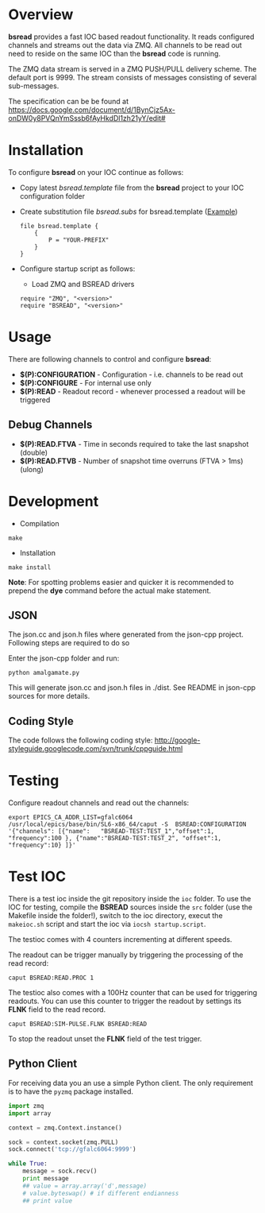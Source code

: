 # Overview
__bsread__ provides a fast IOC based readout functionality. It reads configured channels and streams out the data
via ZMQ. All channels to be read out need to reside on the same IOC than the __bsread__ code is running.

The ZMQ data stream is served in a ZMQ PUSH/PULL delivery scheme. The default port is 9999.
The stream consists of messages consisting of several sub-messages.

The specification can be be found at https://docs.google.com/document/d/1BynCjz5Ax-onDW0y8PVQnYmSssb6fAyHkdDl1zh21yY/edit#


# Installation
To configure __bsread__ on your IOC continue as follows:

  * Copy latest _bsread.template_ file from the __bsread__ project to your IOC configuration folder
  * Create substitution file _bsread.subs_ for bsread.template ([Example](ioc/bsread.subs))
 
	```
	file bsread.template {
		{
			P = "YOUR-PREFIX"
		} 
	} 
	```

  * Configure startup script as follows:
    
    * Load ZMQ and BSREAD drivers
    
	```
	require "ZMQ", "<version>"
	require "BSREAD", "<version>"
	```

# Usage
There are following channels to control and configure __bsread__:

  * __$(P):CONFIGURATION__ - Configuration - i.e. channels to be read out
  * __$(P):CONFIGURE__ - For internal use only
  * __$(P):READ__ - Readout record - whenever processed a readout will be triggered	 

## Debug Channels
  * __$(P):READ.FTVA__ - Time in seconds required to take the last snapshot (double)
  * __$(P):READ.FTVB__ - Number of snapshot time overruns (FTVA > 1ms) (ulong)


# Development

* Compilation

```
make
```

* Installation

```
make install
```

__Note__: For spotting problems easier and quicker it is recommended to prepend the __dye__ command before the
actual make statement.

## JSON
The json.cc and json.h files where generated from the json-cpp project. Following steps are required to do so

Enter the json-cpp folder and run:

    python amalgamate.py

This will generate json.cc and json.h files in ./dist. See README in json-cpp sources for more details.
 

## Coding Style
The code follows the following coding style: http://google-styleguide.googlecode.com/svn/trunk/cppguide.html

# Testing

Configure readout channels and read out the channels:

```
export EPICS_CA_ADDR_LIST=gfalc6064
/usr/local/epics/base/bin/SL6-x86_64/caput -S  BSREAD:CONFIGURATION '{"channels": [{"name":   "BSREAD-TEST:TEST_1","offset":1, "frequency":100 }, {"name":"BSREAD-TEST:TEST_2", "offset":1, "frequency":10} ]}'
```

# Test IOC
There is a test ioc inside the git repository inside the `ioc` folder. To use the IOC for testing, compile the
__BSREAD__ sources inside the `src` folder (use the Makefile inside the folder!), switch to the ioc directory,
execut the `makeioc.sh` script and start the ioc via `iocsh startup.script`.

The testioc comes with 4 counters incrementing at different speeds.

The readout can be trigger manually by triggering the processing of the read record:

```
caput BSREAD:READ.PROC 1
```

The testioc also comes with a 100Hz counter that can be used for triggering readouts. You can use this counter to trigger the readout by settings
its __FLNK__ field to the read record.

```
caput BSREAD:SIM-PULSE.FLNK BSREAD:READ
``` 

To stop the readout unset the __FLNK__ field of the test trigger.

## Python Client

For receiving data you an use a simple Python client. The only requirement is to have the `pyzmq` package installed.

```python
import zmq
import array

context = zmq.Context.instance()

sock = context.socket(zmq.PULL)
sock.connect('tcp://gfalc6064:9999')

while True:
    message = sock.recv()
    print message
    ## value = array.array('d',message)
    # value.byteswap() # if different endianness
    ## print value
```